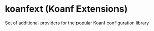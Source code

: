 # koanfext (Koanf Extensions)

Set of additional providers for the popular Koanf configuration library
